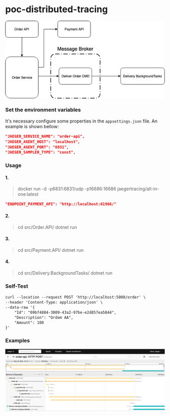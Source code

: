 # poc-distributed-tracing

<img src="/img/poc_tracing.png">
<br>

### Set the environment variables
It's necessary configure some properties in the `appsettings.json` file. An example is shown bellow:

```json
"JAEGER_SERVICE_NAME": "order-api",
"JAEGER_AGENT_HOST": "localhost",
"JAEGER_AGENT_PORT": "6831",
"JAEGER_SAMPLER_TYPE": "const",
```

### Usage

#### 1.
> docker run -d -p6831:6831/udp -p16686:16686 jaegertracing/all-in-one:latest

```json
"ENDPOINT_PAYMENT_API": "http://localhost:61966/"
```

#### 2.
>  cd src/Order.API/
>  dotnet run

#### 3.
>  cd src/Payment.API/
>  dotnet run

#### 4.
>  cd src/Delivery.BackgroundTasks/
>  dotnet run

### Self-Test

```
curl --location --request POST 'http://localhost:5000/order' \
--header 'Content-Type: application/json' \
--data-raw '{
	"Id": "09bf4884-3009-43a2-97be-e2d857ea5844",
	"Description": "Ordem AA",
	"Amount": 100
}'
```
### Examples

<img src="/img/jaeger.png">
<br>